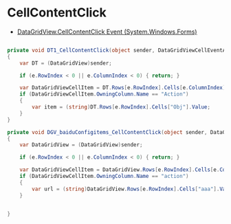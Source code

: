 # CellContentClick

- [DataGridView.CellContentClick Event (System.Windows.Forms)](https://docs.microsoft.com/en-us/dotnet/api/system.windows.forms.datagridview.cellcontentclick?view=netframework-4.8)

```c#

private void DT1_CellContentClick(object sender, DataGridViewCellEventArgs e)
{
    var DT = (DataGridView)sender;

    if (e.RowIndex < 0 || e.ColumnIndex < 0) { return; }

    var DataGridViewCellItem = DT.Rows[e.RowIndex].Cells[e.ColumnIndex];
    if (DataGridViewCellItem.OwningColumn.Name == "Action")
    {
        var item = (string)DT.Rows[e.RowIndex].Cells["Obj"].Value;
    }
}

private void DGV_baiduConfigitems_CellContentClick(object sender, DataGridViewCellEventArgs e)
{
    var DataGridView = (DataGridView)sender;

    if (e.RowIndex < 0 || e.ColumnIndex < 0) { return; }

    var DataGridViewCellItem = DataGridView.Rows[e.RowIndex].Cells[e.ColumnIndex];
    if (DataGridViewCellItem.OwningColumn.Name == "action")
    {
        var url = (string)DataGridView.Rows[e.RowIndex].Cells["aaa"].Value;
    }


}

```
